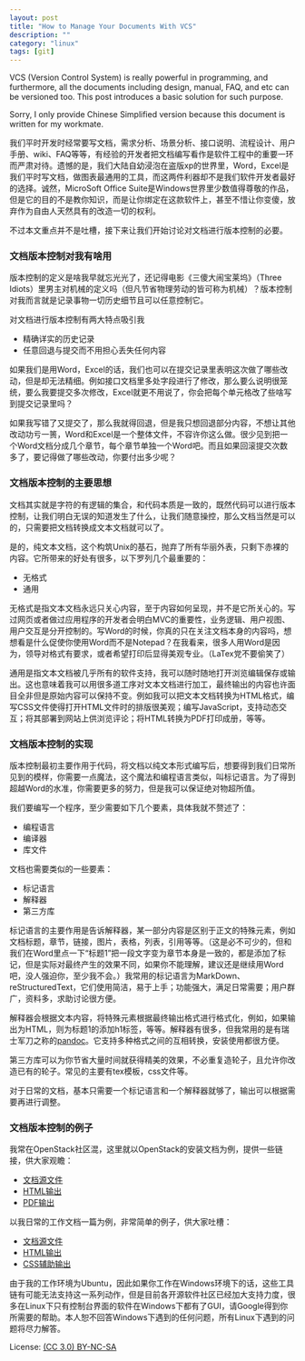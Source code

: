 ```yaml
---
layout: post
title: "How to Manage Your Documents With VCS"
description: ""
category: "linux"
tags: [git]
---
```

VCS (Version Control System) is really powerful in programming, and furthermore, all the documents including design, manual, FAQ, and etc can be versioned too. This post introduces a basic solution for such purpose.

Sorry, I only provide Chinese Simplified version because this document is written for my workmate.

我们平时开发时经常要写文档，需求分析、场景分析、接口说明、流程设计、用户手册、wiki、FAQ等等，有经验的开发者把文档编写看作是软件工程中的重要一环而严肃对待。遗憾的是，我们大陆自幼浸泡在盗版xp的世界里，Word，Excel是我们平时写文档，做图表最通用的工具，而这两件利器却不是我们软件开发者最好的选择。诚然，MicroSoft Office Suite是Windows世界里少数值得尊敬的作品，但是它的目的不是教你知识，而是让你绑定在这款软件上，甚至不惜让你变傻，放弃作为自由人天然具有的改造一切的权利。

不过本文重点并不是吐槽，接下来让我们开始讨论对文档进行版本控制的必要。

### 文档版本控制对我有啥用
版本控制的定义是啥我早就忘光光了，还记得电影《三傻大闹宝莱坞》（Three Idiots）里男主对机械的定义吗（但凡节省物理劳动的皆可称为机械）？版本控制对我而言就是记录事物一切历史细节且可以任意控制它。

对文档进行版本控制有两大特点吸引我

* 精确详实的历史记录
* 任意回退与提交而不用担心丢失任何内容

如果我们是用Word，Excel的话，我们也可以在提交记录里表明这次做了哪些改动，但是却无法精细。例如接口文档里多处字段进行了修改，那么要么说明很笼统，要么我要提交多次修改，Excel就更不用说了，你会把每个单元格改了些啥写到提交记录里吗？

如果我写错了又提交了，那么我就得回退，但是我只想回退部分内容，不想让其他改动功亏一篑，Word和Excel是一个整体文件，不容许你这么做。很少见到把一个Word文档分成几个章节，每个章节单独一个Word吧。而且如果回滚提交次数多了，要记得做了哪些改动，你要付出多少呢？

### 文档版本控制的主要思想
文档其实就是字符的有逻辑的集合，和代码本质是一致的，既然代码可以进行版本控制，让我们明白无误的知道发生了什么，让我们随意操控，那么文档当然是可以的，只需要把文档转换成文本文档就可以了。

是的，纯文本文档，这个构筑Unix的基石，抛弃了所有华丽外表，只剩下赤裸的内容。它所带来的好处有很多，以下罗列几个最重要的：

* 无格式
* 通用

无格式是指文本文档永远只关心内容，至于内容如何呈现，并不是它所关心的。写过网页或者做过应用程序的开发者会明白MVC的重要性，业务逻辑、用户视图、用户交互是分开控制的。写Word的时候，你真的只在关注文档本身的内容吗，想想看是什么促使你使用Word而不是Notepad？在我看来，很多人用Word是因为，领导对格式有要求，或者希望打印后显得美观专业。（LaTex党不要偷笑了）

通用是指文本文档被几乎所有的软件支持，我可以随时随地打开浏览编辑保存或输出。这也意味着我可以用很多道工序对文本文档进行加工，最终输出的内容也许面目全非但是原始内容可以保持不变。例如我可以把文本文档转换为HTML格式，编写CSS文件使得打开HTML文件时的排版很美观；编写JavaScript，支持动态交互；将其部署到网站上供浏览评论；将HTML转换为PDF打印成册，等等。

### 文档版本控制的实现
版本控制最初主要作用于代码，将文档以纯文本形式编写后，想要得到我们日常所见到的模样，你需要一点魔法，这个魔法和编程语言类似，叫标记语言。为了得到超越Word的水准，你需要更多的努力，但是我可以保证绝对物超所值。

我们要编写一个程序，至少需要如下几个要素，具体我就不赘述了：

* 编程语言
* 编译器
* 库文件

文档也需要类似的一些要素：

* 标记语言
* 解释器
* 第三方库

标记语言的主要作用是告诉解释器，某一部分内容是区别于正文的特殊元素，例如文档标题，章节，链接，图片，表格，列表，引用等等。（这是必不可少的，但和我们在Word里点一下“标题1”把一段文字变为章节本身是一致的，都是添加了标记，但是实际对最终产生的效果不同，如果你不能理解，建议还是继续用Word吧，没人强迫你，至少我不会。）我常用的标记语言为MarkDown、reStructuredText，它们使用简洁，易于上手；功能强大，满足日常需要；用户群广，资料多，求助讨论很方便。

解释器会根据文本内容，将特殊元素根据最终输出格式进行格式化，例如，如果输出为HTML，则为标题1的添加h1标签，等等。解释器有很多，但我常用的是有瑞士军刀之称的[pandoc](http://johnmacfarlane.net/pandoc/)。它支持多种格式之间的互相转换，安装使用都很方便。

第三方库可以为你节省大量时间就获得精美的效果，不必重复造轮子，且允许你改造已有的轮子。常见的主要有tex模板，css文件等。

对于日常的文档，基本只需要一个标记语言和一个解释器就够了，输出可以根据需要再进行调整。

### 文档版本控制的例子
我常在OpenStack社区混，这里就以OpenStack的安装文档为例，提供一些链接，供大家观瞻：

* [文档源文件](https://github.com/openstack/openstack-manuals/tree/master/doc/install-guide)
* [HTML输出](http://docs.openstack.org/havana/install-guide/install/apt/content/)
* [PDF输出](http://docs.openstack.org/havana/install-guide/install/apt/openstack-install-guide-apt-havana.pdf)

以我日常的工作文档一篇为例，非常简单的例子，供大家吐槽：

* [文档源文件](https://raw.github.com/zqfan/openstack/master/ceilometer/ceilometer-configuration-reference.md)
* [HTML输出](http://zqfan.github.io/assets/doc/ceilometer-configuration-reference.html)
* [CSS辅助输出](https://raw.github.com/zqfan/openstack/master/main.css)

由于我的工作环境为Ubuntu，因此如果你工作在Windows环境下的话，这些工具链有可能无法支持这一系列动作，但是目前各开源软件社区已经加大支持力度，很多在Linux下只有控制台界面的软件在Windows下都有了GUI，请Google得到你所需要的帮助。本人恕不回答Windows下遇到的任何问题，所有Linux下遇到的问题将尽力解答。

License: [(CC 3.0) BY-NC-SA](http://creativecommons.org/licenses/by-nc-sa/3.0/)
